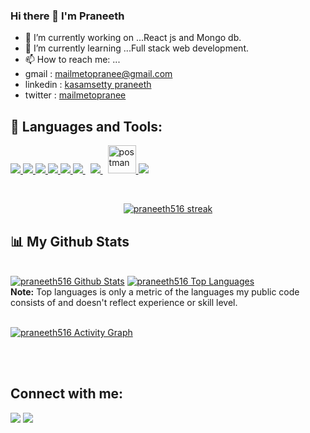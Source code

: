 ### Hi there 👋 I'm Praneeth
- 🔭 I’m currently working on ...React js and Mongo db.
- 🌱 I’m currently learning ...Full stack web development.
- 📫 How to reach me: ...
- gmail : [mailmetopranee@gmail.com](https://mail.google.com/mail/u/0/#inbox?compose=GTvVlcSHwCkPfRlXrBDqcVjJTZkLxMTzRRzfgPNXbvqlmRHGxrchkKVXwBDDPWFhSLQvVWpXcvmhP)
- linkedin : [kasamsetty praneeth](https://www.linkedin.com/in/praneethkasamsetty?lipi=urn%3Ali%3Apage%3Ad_flagship3_profile_view_base_contact_details%3BbYclTuK%2FSSewQ7Cc4zW%2FZQ%3D%3D)
- twitter : [mailmetopranee](https://twitter.com/mailmetopranee)
## 🚀 Languages and Tools:

<p align="left"> 
    <a href="https://reactjs.org/" target="_blank"> <img src="https://img.icons8.com/color/48/000000/react-native.png"/> </a>
    <a href="https://developer.mozilla.org/en-US/docs/Web/JavaScript" target="_blank"> <img src="https://img.icons8.com/color/48/000000/javascript.png"/> </a> 
    <a href="https://www.w3.org/html/" target="_blank"> <img src="https://img.icons8.com/color/48/000000/html-5.png"/> </a> 
    <a href="https://www.w3schools.com/css/" target="_blank"> <img src="https://img.icons8.com/color/48/000000/css3.png"/> </a> 
    <a href="https://getbootstrap.com" target="_blank"> <img src="https://img.icons8.com/color/48/000000/bootstrap.png"/> </a>
    <a style="padding-right:8px;" href="https://nodejs.org" target="_blank"> <img src="https://img.icons8.com/color/48/000000/nodejs.png"/> </a> 
    <a style="padding-right:8px;" href="https://www.mysql.com/" target="_blank"> <img src="https://img.icons8.com/fluent/50/000000/mysql-logo.png"/> </a>
    <a href="https://postman.com" target="_blank"> <img src="https://www.vectorlogo.zone/logos/getpostman/getpostman-icon.svg" alt="postman" width="45" height="45"/> </a>   
    <a href="https://git-scm.com/" target="_blank"> <img src="https://img.icons8.com/color/48/000000/git.png"/> </a> 
</p>
<br/>

<p align="center">
    <a href="https://praneeth516/github-readme-streak-stats">
        <img title="🔥 Get streak stats for your profile at git.io/streak-stats" alt="praneeth516 streak" src="https://github-readme-streak-stats.herokuapp.com/?user=praneeth516&theme=black-ice&hide_border=true&stroke=0000&background=060A0CD0"/>
    </a>
</p>

## 📊 My Github Stats

  <br/>
    <a href="https://github.com/praneeth516/github-readme-stats"><img alt="praneeth516 Github Stats" src="https://github-readme-stats.vercel.app/api?username=praneeth516&show_icons=true&count_private=true&theme=react&hide_border=true&bg_color=0D1117" /></a>
  <a href="https://github.com/praneeth516/github-readme-stats"><img alt="praneeth516 Top Languages" src="https://github-readme-stats.vercel.app/api/top-langs/?username=praneeth516&langs_count=8&count_private=true&layout=compact&theme=react&hide_border=true&bg_color=0D1117" /></a>
  <br/>
  <b>Note:</b> Top languages is only a metric of the languages my public code consists of and doesn't reflect experience or skill level.


<br/>
<br/>

<a href="https://github.com/praneeth516/github-readme-activity-graph"><img alt="praneeth516 Activity Graph" src="https://activity-graph.herokuapp.com/graph?username=praneeth516&bg_color=0D1117&color=5BCDEC&line=5BCDEC&point=FFFFFF&hide_border=true" /></a>

<br/>
<br/>

## Connect with me:
<p align="left">

<a href = "https://www.linkedin.com/in/praneethkasamsetty?lipi=urn%3Ali%3Apage%3Ad_flagship3_profile_view_base_contact_details%3BY9F1Fw8IT5aG6q3xgnzYjQ%3D%3D"><img src="https://img.icons8.com/fluent/48/000000/linkedin.png"/></a>
<a href = "https://twitter.com/mailmetopranee"><img src="https://img.icons8.com/fluent/48/000000/twitter.png"/></a>

</p>
